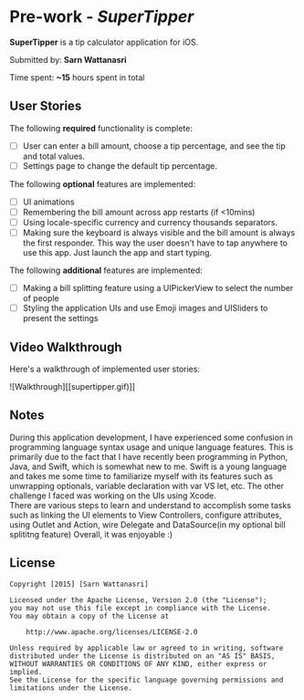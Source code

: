 # Pre-work - *SuperTipper*

**SuperTipper** is a tip calculator application for iOS.

Submitted by: **Sarn Wattanasri**

Time spent: **~15** hours spent in total

## User Stories

The following **required** functionality is complete:

* [ ] User can enter a bill amount, choose a tip percentage, and see the tip and total values.
* [ ] Settings page to change the default tip percentage.

The following **optional** features are implemented:
* [ ] UI animations
* [ ] Remembering the bill amount across app restarts (if <10mins)
* [ ] Using locale-specific currency and currency thousands separators.
* [ ] Making sure the keyboard is always visible and the bill amount is always the first responder. This way the user doesn't have to tap anywhere to use this app. Just launch the app and start typing.

The following **additional** features are implemented:

* [ ] Making a bill splitting feature using a UIPickerView to select the number of people
* [ ] Styling the application UIs and use Emoji images and UISliders to present the settings

## Video Walkthrough 

Here's a walkthrough of implemented user stories:

![Walkthrough][[supertipper.gif)]]

## Notes

During this application development, I have experienced some confusion in programming language syntax usage and unique language features.  This is primarily due to the fact that I have recently been programming in Python, Java, and Swift, which is somewhat new to me.
Swift is a young language and takes me some time to familiarize myself with its features such as unwrapping optionals, variable declaration with var VS let, etc.  The other challenge I faced was working on the UIs using Xcode.  
There are various steps to learn and understand to accomplish some tasks such as linking the UI elements to View Controllers, configure attributes, using Outlet and Action, wire Delegate and DataSource(in my optional bill splititng feature)
Overall, it was enjoyable :)

## License

    Copyright [2015] [Sarn Wattanasri]

    Licensed under the Apache License, Version 2.0 (the "License");
    you may not use this file except in compliance with the License.
    You may obtain a copy of the License at

        http://www.apache.org/licenses/LICENSE-2.0

    Unless required by applicable law or agreed to in writing, software
    distributed under the License is distributed on an "AS IS" BASIS,
    WITHOUT WARRANTIES OR CONDITIONS OF ANY KIND, either express or implied.
    See the License for the specific language governing permissions and
    limitations under the License.
